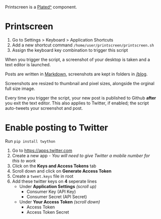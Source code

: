 
Printscreen is a [Plated^](https://github.com/xriss/plated) component.

# Printscreen

1. Go to Settings > Keyboard > Application Shortcuts
2. Add a new shortcut command ```/home/user/printscreen/printscreen.sh```
3. Assign the keyboard key combination to trigger this script

When you trigger the script, a screenshot of your desktop is taken and a text editor is launched.

Posts are written in [Markdown](https://github.com/adam-p/markdown-here/wiki/Markdown-Cheatsheet), screenshots are kept in folders in [/blog](https://github.com/notshi/printscreen/tree/master/plated/source/blog).

Screenshots are resized to thumbnail and pixel sizes, alongside the orginal full size image.

Every time you trigger the script, your new post is published to Github **after** you exit the text editor. This also applies to Twitter, if enabled; the script auto-tweets your screenshot and post.

# Enable posting to Twitter

Run ```pip install twython```

1. Go to https://apps.twitter.com
2. Create a new app - _You will need to give Twitter a mobile number for this to work_
3. Click on the **Keys and Access Tokens** tab
4. Scroll down and click on **Generate Access Token**
5. Create a ```tweet.keys``` file in root
6. Add these twitter keys on **4** seperate lines
    - Under **Application Settings** _(scroll up)_
      - Consumer Key (API Key)
	  - Consumer Secret (API Secret)
    - Under **Your Access Token** _(scroll down)_
	  - Access Token
	  - Access Token Secret
